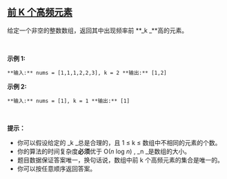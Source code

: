 ## [前 K 个高频元素](https://leetcode-cn.com/problems/top-k-frequent-elements/)

给定一个非空的整数数组，返回其中出现频率前 **_k _**高的元素。

 

**示例 1:**

`**输入:** nums = [1,1,1,2,2,3], k = 2
**输出:** [1,2]
`

**示例 2:**

`**输入:** nums = [1], k = 1
**输出:** [1]`

 

**提示：**

*   你可以假设给定的 _k _总是合理的，且 1 ≤ k ≤ 数组中不相同的元素的个数。
*   你的算法的时间复杂度**必须**优于 O(_n_ log _n_) , _n _是数组的大小。
*   题目数据保证答案唯一，换句话说，数组中前 k 个高频元素的集合是唯一的。
*   你可以按任意顺序返回答案。